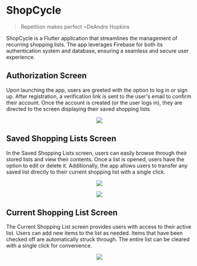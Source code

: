 # ShopCycle
> Repetition makes perfect ~DeAndre Hopkins

ShopCycle is a Flutter application that streamlines the management of recurring shopping lists. The app leverages Firebase for both its authentication system and database, ensuring a seamless and secure user experience.

## Authorization Screen
Upon launching the app, users are greeted with the option to log in or sign up. After registration, a verification link is sent to the user's email to confirm their account. Once the account is created (or the user logs in), they are directed to the screen displaying their saved shopping lists.

<p align="center">
  <img src=https://github.com/user-attachments/assets/bd7cec36-11e5-4554-b3e3-606631fa484a>
</p>

## Saved Shopping Lists Screen
In the Saved Shopping Lists screen, users can easily browse through their stored lists and view their contents. Once a list is opened, users have the option to edit or delete it. Additionally, the app allows users to transfer any saved list directly to their current shopping list with a single click.

<p align="center">
  <img src=https://github.com/user-attachments/assets/8bf99d5d-cc7e-42c3-b9a7-5c3879d6d473>
</p>

<p align="center">
  <img src=https://github.com/user-attachments/assets/9ac84c86-3a2a-479f-a463-316989cef3c1>
</p>

## Current Shopping List Screen
The Current Shopping List screen provides users with access to their active list. Users can add new items to the list as needed. Items that have been checked off are automatically struck through. The entire list can be cleared with a single click for convenience.

<p align="center">
   <img src=https://github.com/user-attachments/assets/aea8a7e3-47cf-41a0-9376-7d8a8bebe278>
 </p>
